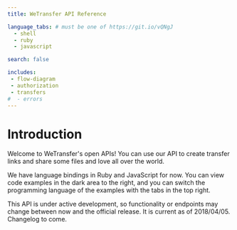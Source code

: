 ```yaml
---
title: WeTransfer API Reference

language_tabs: # must be one of https://git.io/vQNgJ
  - shell
  - ruby
  - javascript

search: false

includes:
 - flow-diagram
 - authorization
 - transfers
#  - errors
---
```


# Introduction

Welcome to WeTransfer's open APIs! You can use our API to create transfer links and share some files and love all over the world.

We have language bindings in Ruby and JavaScript for now. You can view code examples in the dark area to the right, and you can switch the programming language of the examples with the tabs in the top right.

<aside class="warning">
  This API is under active development, so functionality or endpoints may change between now and the official release. It is current as of 2018/04/05. Changelog to come.
</aside>
